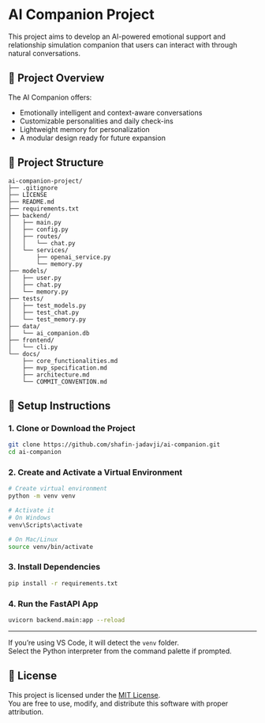 # AI Companion Project

This project aims to develop an AI-powered emotional support and relationship simulation companion that users can interact with through natural conversations.

## 🚀 Project Overview

The AI Companion offers:
- Emotionally intelligent and context-aware conversations
- Customizable personalities and daily check-ins
- Lightweight memory for personalization
- A modular design ready for future expansion

## 📁 Project Structure

```
ai-companion-project/
├── .gitignore
├── LICENSE
├── README.md
├── requirements.txt
├── backend/
│   ├── main.py
│   ├── config.py
│   ├── routes/
│   │   └── chat.py
│   └── services/
│       ├── openai_service.py
│       └── memory.py
├── models/
│   ├── user.py
│   ├── chat.py
│   └── memory.py
├── tests/
│   ├── test_models.py
│   ├── test_chat.py
│   └── test_memory.py
├── data/
│   └── ai_companion.db
├── frontend/
│   └── cli.py
└── docs/
    ├── core_functionalities.md
    ├── mvp_specification.md
    ├── architecture.md
    └── COMMIT_CONVENTION.md
```

## 🔧 Setup Instructions

### 1. Clone or Download the Project

```bash
git clone https://github.com/shafin-jadavji/ai-companion.git
cd ai-companion
```

### 2. Create and Activate a Virtual Environment

```bash
# Create virtual environment
python -m venv venv

# Activate it
# On Windows
venv\Scripts\activate

# On Mac/Linux
source venv/bin/activate
```

### 3. Install Dependencies

```bash
pip install -r requirements.txt
```

### 4. Run the FastAPI App

```bash
uvicorn backend.main:app --reload
```

---

If you’re using VS Code, it will detect the `venv` folder.  
Select the Python interpreter from the command palette if prompted.

## 📄 License

This project is licensed under the [MIT License](LICENSE).  
You are free to use, modify, and distribute this software with proper attribution.

